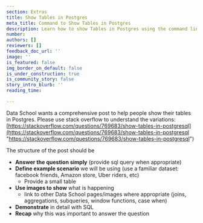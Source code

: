 ```yaml
---
section: Extras
title: Show Tables in Postgres
meta_title: Command to Show Tables in Postgres
description: Learn how to show Tables in Postgres using the command line
number: 
authors: []
reviewers: []
feedback_doc_url: ''
image: ''
is_featured: false
img_border_on_default: false
is_under_construction: true
is_community_story: false
story_intro_blurb: ''
reading_time: 

---
```

Data School wants a comprehensive post to help people show their tables in Postgres. Please use stack overflow to understand the variations: [https://stackoverflow.com/questions/769683/show-tables-in-postgresql](https://stackoverflow.com/questions/769683/show-tables-in-postgresql "https://stackoverflow.com/questions/769683/show-tables-in-postgresql")

The structure of the post should be

* **Answer the question simply** (provide sql query when appropriate)
* **Define example scenario** we will be using (use a familiar dataset: facebook friends, Amazon store, Uber riders, etc)
  * Provide a small table
* **Use images to show** what is happening
  * link to other Data School pages/images where appropriate (joins, aggregations, subqueries, window functions, case when)
* **Demonstrate** in detail with SQL
* **Recap** why this was important to answer the question